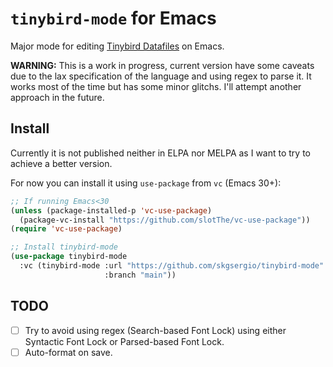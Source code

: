 # `tinybird-mode` for Emacs

Major mode for editing [Tinybird Datafiles](https://www.tinybird.co/docs/cli/datafiles/overview)
on Emacs.

**WARNING:** This is a work in progress, current version have some caveats due
to the lax specification of the language and using regex to parse it. It works
most of the time but has some minor glitchs. I'll attempt another approach in
the future.

## Install

Currently it is not published neither in ELPA nor MELPA as I want to try to
achieve a better version.

For now you can install it using `use-package` from `vc` (Emacs 30+):

```lisp
;; If running Emacs<30
(unless (package-installed-p 'vc-use-package)
  (package-vc-install "https://github.com/slotThe/vc-use-package"))
(require 'vc-use-package)

;; Install tinybird-mode
(use-package tinybird-mode
  :vc (tinybird-mode :url "https://github.com/skgsergio/tinybird-mode"
                     :branch "main"))
```

## TODO

- [ ] Try to avoid using regex (Search-based Font Lock) using either Syntactic
      Font Lock or Parsed-based Font Lock.
- [ ] Auto-format on save.
